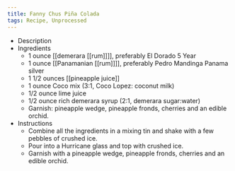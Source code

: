 ```yaml
---
title: Fanny Chus Piña Colada
tags: Recipe, Unprocessed
---
```


- Description
- Ingredients
	- 1 ounce [[demerara [[rum]]]], preferably El Dorado 5 Year
	- 1 ounce [[Panamanian [[rum]]]], preferably Pedro Mandinga Panama silver
	- 1 1/2 ounces [[pineapple juice]]
	- 1 ounce Coco mix (3:1, Coco Lopez: coconut milk)
	- 1/2 ounce lime juice
	- 1/2 ounce rich demerara syrup (2:1, demerara sugar:water)
	- Garnish: pineapple wedge, pineapple fronds, cherries and an edible orchid.
- Instructions
	- Combine all the ingredients in a mixing tin and shake with a few pebbles of crushed ice.
	- Pour into a Hurricane glass and top with crushed ice.
	- Garnish with a pineapple wedge, pineapple fronds, cherries and an edible orchid.